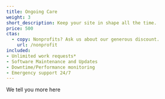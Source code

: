 ```yaml
---
title: Ongoing Care
weight: 3
short_description: Keep your site in shape all the time.
price: 500
ctas:
  - copy: Nonprofits? Ask us about our generous discount.
    url: /nonprofit
included:
- Unlimited work requests*
- Software Maintenance and Updates
- Downtime/Performance monitoring
- Emergency support 24/7
---
```


We tell you more here